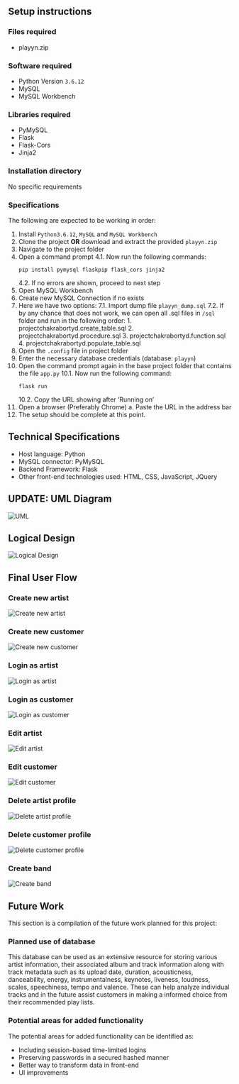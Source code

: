 ## Setup instructions

### Files required

- playyn.zip

### Software required

- Python Version `3.6.12`
- MySQL
- MySQL Workbench

### Libraries required

- PyMySQL
- Flask
- Flask-Cors
- Jinja2

### Installation directory

No specific requirements

### Specifications

The following are expected to be working in order:
1. Install `Python3.6.12`, `MySQL` and `MySQL Workbench`
2. Clone the project **OR** download and extract the provided `playyn.zip`
3. Navigate to the project folder
4. Open a command prompt
	4.1. Now run the following commands:
	```
	pip install pymysql flaskpip flask_cors jinja2
	```
	4.2. If no errors are shown, proceed to next step
5. Open MySQL Workbench
6. Create new MySQL Connection if no exists
7. Here we have two options:
	7.1. Import dump file `playyn_dump.sql`
	7.2. If by any chance that does not work, we can open all .sql files in `/sql` folder and run in the following order:
		1. projectchakrabortyd.create_table.sql
		2. projectchakrabortyd.procedure.sql
		3. projectchakrabortyd.function.sql
		4. projectchakrabortyd.populate_table.sql
8. Open the `.config` file in project folder
9. Enter the necessary database credentials (database: `playyn`)
10. Open the command prompt again in the base project folder that contains the file `app.py`
	10.1. Now run the following command:
	```
	flask run
	```
	10.2. Copy the URL showing after ‘Running on’
11. Open a browser (Preferably Chrome)
	a. Paste the URL in the address bar
12. The setup should be complete at this point.

## Technical Specifications

- Host language: Python
- MySQL connector: PyMySQL
- Backend Framework: Flask
- Other front-end technologies used: HTML, CSS, JavaScript, JQuery

## UPDATE: UML Diagram

![UML](/setup/img/uml.png?raw=true)

## Logical Design

![Logical Design](/setup/img/logical-design.png?raw=true)

## Final User Flow

### Create new artist

![Create new artist](/setup/img/create-new-artist.png?raw=true)

### Create new customer

![Create new customer](/setup/img/create-new-customer.png?raw=true)

### Login as artist

![Login as artist](/setup/img/login-as-artist.png?raw=true)

### Login as customer

![Login as customer](/setup/img/login-as-customer.png?raw=true)

### Edit artist

![Edit artist](/setup/img/edit-artist.png?raw=true)

### Edit customer

![Edit customer](/setup/img/edit-customer.png?raw=true)

### Delete artist profile

![Delete artist profile](/setup/img/delete-artist.png?raw=true)

### Delete customer profile

![Delete customer profile](/setup/img/delete-customer.png?raw=true)

### Create band

![Create band](/setup/img/create-band.png?raw=true)

## Future Work

This section is a compilation of the future work planned for this project:

### Planned use of database

This database can be used as an extensive resource for storing various artist information, their associated album and track information along with track metadata such as its upload date, duration, acousticness, danceability, energy, instrumentalness, keynotes, liveness, loudness, scales, speechiness, tempo and valence. These can help analyze individual tracks and in the future assist customers in making a informed choice from their recommended play lists.

### Potential areas for added functionality

The potential areas for added functionality can be identified as:
- Including session-based time-limited logins
- Preserving passwords in a secured hashed manner
- Better way to transform data in front-end
- UI improvements